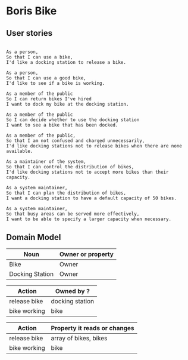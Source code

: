 # Boris Bike

## User stories

```

As a person,
So that I can use a bike,
I'd like a docking station to release a bike.

As a person,
So that I can use a good bike,
I'd like to see if a bike is working.

As a member of the public
So I can return bikes I've hired
I want to dock my bike at the docking station.

As a member of the public
So I can decide whether to use the docking station
I want to see a bike that has been docked.

As a member of the public,
So that I am not confused and charged unnecessarily,
I'd like docking stations not to release bikes when there are none available.

As a maintainer of the system,
So that I can control the distribution of bikes,
I'd like docking stations not to accept more bikes than their capacity.

As a system maintainer,
So that I can plan the distribution of bikes,
I want a docking station to have a default capacity of 50 bikes.

As a system maintainer,
So that busy areas can be served more effectively,
I want to be able to specify a larger capacity when necessary.

```

## Domain Model

|Noun         | Owner or property |
| --------   | ------------------| 
| Bike       | Owner    | 
| Docking Station | Owner | 

|Action        | Owned by ? |
| --------   | ------------------| 
| release bike  | docking station  | 
| bike working | bike | 

|Action        | Property it reads or changes |
| --------   | ------------------| 
| release bike  | array of bikes, bikes | 
| bike working | bike | 


